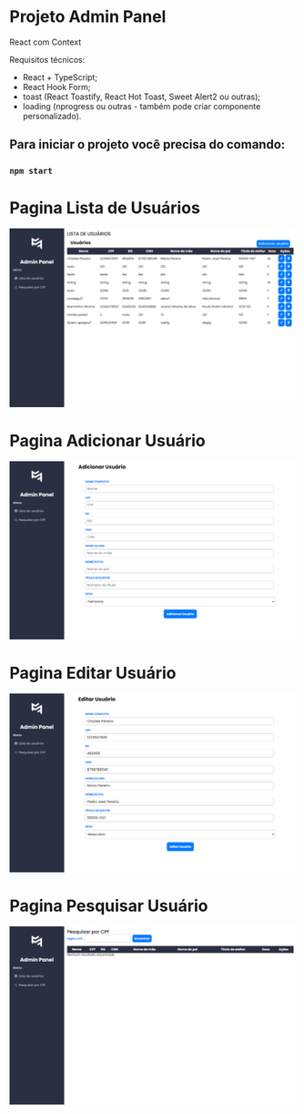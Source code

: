 # Projeto Admin Panel

React com Context

Requisitos técnicos:
-  React + TypeScript;
-  React Hook Form;
-  toast (React Toastify, React Hot Toast, Sweet Alert2 ou outras);
-  loading (nprogress ou outras - também pode criar componente personalizado).

## Para iniciar o projeto  você precisa do comando:

### `npm start`


# Pagina Lista de Usuários


 ![](/imagens/listaUsuario.png)


 # Pagina Adicionar Usuário


 ![](/imagens/addUsuario.png)

 # Pagina Editar Usuário


 ![](/imagens/editarUsuario.png)

 # Pagina Pesquisar Usuário


 ![](/imagens/pesquisar.png)
